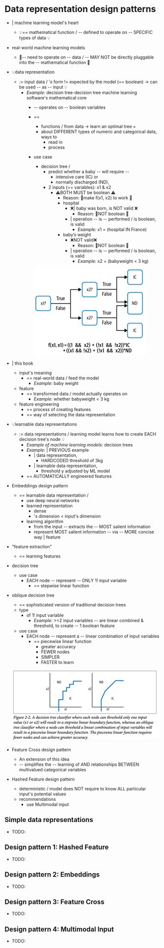 # Data representation design patterns

* | machine learning model's heart
  * 💡== mathematical function / -- defined to operate on -- SPECIFIC types of data 💡
* real-world machine learning models
  * 👀-- need to operate on -- data / -- MAY NOT be directly pluggable into the -- mathematical function 👀
* 💡data representation
  * := input data / 's form != expected by the model (== boolean) -> can be used -- as -- input 💡
    * _Example:_ decision tree-decision tree machine learning software's mathematical core
      * -- operates on -- boolean variables 
      * == 
        * functions / from data -> learn an optimal tree +
        * about DIFFERENT types of numeric and categorical data, ways to
          * read in
          * process
      * use case
        * decision tree / 
          * predict whether a baby -- will require --
            * intensive care (IC) or
            * normally discharged (ND),
          * 2 inputs (== variables): x1 & x2
            * ⚠️BOTH MUST be boolean ⚠️ 
              * Reason: 🧠make f(x1, x2) to work 🧠
              * hospital 
                * ❌| baby was born, is NOT valid ❌
                  * Reason: 🧠NOT boolean 🧠
                * | operation -- is -- performed / is boolean, is valid 
                  * _Example:_ x1 = (hospital IN France)
              * baby’s weight
                * ❌NOT valid❌
                  * Reason: 🧠NOT boolean 🧠
                * | operation -- is -- performed / is boolean, is valid
                  * _Example:_ x2 = (babyweight < 3 kg)
    
        ![trainingModel](babyCare.png)
* | this book
  * input's meaning 
    * == real-world data / feed the model
      * _Example:_ baby weight
  * feature
    * == transformed data / model actually operates on
      * _Example:_ whether babyweight < 3 kg
  * feature engineering
    * == process of creating features
    * == way of selecting the data representation
* 💡learnable data representations
  * := data representations / learning model learns how to create EACH decision tree's node 💡
    * _Example of machine learning models:_ decision trees
    * _Example:_ | PREVIOUS example
      * | data representation,
        * HARDCODED threshold of 3kg
      * | learnable data representation,
        * threshold y adjusted by ML model
    * == AUTOMATICALLY engineered features
* Embeddings design pattern
  * == learnable data representation / 
    * use deep neural networks
    * learned representation
      * dense
      * 's dimension < input's dimension
    * learning algorithm
      * from the input -- extracts the -- MOST salient information
      * represent MOST salient information -- via -- MORE concise way | feature 
* "feature extraction"
  * == learning features
* decision tree
  * use case
    * EACH node -- represent -- ONLY 1! input variable
      * == stepwise linear function
* oblique decision tree
  * == sophisticated version of traditional decision trees
  * type
    * of 1! input variable 
      * _Example:_ >=2 input variables -- are linear combined & threshold, to create -- 1 boolean feature
  * use case
    * EACH node -- represent a -- linear combination of input variables
      * == piecewise linear function 
        * greater accuracy
        * FEWER nodes 
        * SIMPLER
        * FASTER to learn
  
  ![](decisionTreeAndObliqueDecisionTree.png)
* Feature Cross design pattern
  * An extension of this idea 
  * -- simplifies the -- learning of AND relationships BETWEEN multivalued categorical variables

* Hashed Feature design pattern
  * deterministic / model does NOT require to know ALL particular input's potential values 
  * recommendations
    * use Multimodal input 
    
## Simple data representations
* TODO:

## Design pattern 1: Hashed Feature
* TODO:

## Design pattern 2: Embeddings
* TODO:

## Design pattern 3: Feature Cross
* TODO:

## Design pattern 4: Multimodal Input
* TODO: